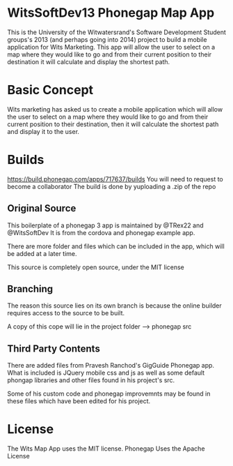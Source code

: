 WitsSoftDev13 Phonegap Map App
==============================

This is the University of the Witwatersrand's Software Development Student groups's 2013 (and perhaps going into 2014) 
project to build a mobile application for Wits Marketing. 
This app will allow the user to select on a map where they would like to go and from their current position to their 
destination it will calculate and display the shortest path.

Basic Concept
=============

Wits marketing has asked us to create a mobile application which 
will allow the user to select on a map where they would 
like to go and from their current position to their destination, 
then it will calculate the shortest path and display it to the user.

Builds
======
https://build.phonegap.com/apps/717637/builds
You will need to request to become a collaborator
The build is done by yuploading a .zip of the repo

Original Source
--------------

This boilerplate of a phonegap 3 app is maintained by @TRex22 and @WitsSoftDev
It is from the cordova and phonegap example app.

There are more folder and files which can be included in the app, which will
be added at a later time.

This source is completely open source, under the MIT license

Branching
---------

The reason this source lies on its own branch is because the online builder requires access to
the source to be built.

A copy of this cope will lie in the project folder --> phonegap src

Third Party Contents
--------------------

There are added files from Pravesh Ranchod's GigGuide Phonegap app.
What is included is JQuery mobile css and js as well as some default phongap
libraries and other files found in his project's src.

Some of his custom code and phonegap improvemnts may be found in these files
which have been edited for his project.

License
=======

The Wits Map App uses the MIT license.
Phonegap Uses the Apache License

